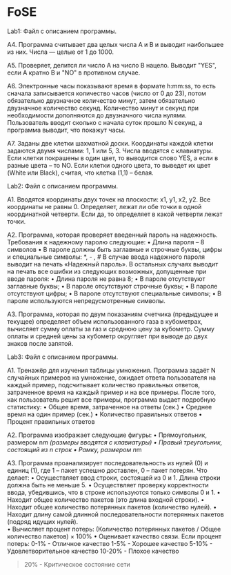 # FoSE
Lab1:
Файл с описанием программы.

А4. Программа считывает два целых числа A и B и выводит наибольшее из них. 
Числа — целые от 1 до 1000.

А5. Проверяет, делится ли число A на число B нацело. Выводит "YES", если A кратно B и "NO" в противном случае.

А6. Электронные часы показывают время в формате h:mm:ss, то есть сначала записывается 
количество часов (число от 0 до 23), потом обязательно двузначное количество минут, затем 
обязательно двузначное количество секунд. Количество минут и секунд при необходимости 
дополняются до двузначного числа нулями. Пользователь вводит сколько с начала суток прошло N секунд, а программа выводит, что 
покажут часы.

А7.  Заданы две клетки шахматной доски. Координаты каждой клетки задаются двумя числами: 1, 
1 или 5, 3. Числа вводятся с клавиатуры. Если клетки покрашены в один цвет, то выводится слово 
YES, а если в разные цвета – то NO. Если клетки одного цвета, то выведет их цвет 
(White или Black), считая, что клетка (1,1) – белая.


Lab2:
Файл с описанием программы.

А1. Вводятся координаты двух точек на плоскости: x1, y1, x2, y2. Все координаты не равны 0. 
Определяет, лежат ли обе точки в одной координатной четверти. Если да, то определяет в какой 
четверти лежат точки.

А2. Программа, которая проверяет введенный пароль на надежность. Требования к 
надежному паролю следующие: 
• Длина пароля – 8 символов 
• В пароле должны быть заглавные и строчные буквы, цифры и специальные символы: *, - , # 
В случае ввода надежного пароля выводит на печать «Надежный пароль». В остальных случаях 
выводит на печать все ошибки из следующих возможных, допущенные при вводе пароля: 
• Длина пароля не равна 8; 
• В пароле отсутствуют заглавные буквы; 
• В пароле отсутствуют строчные буквы; 
• В пароле отсутствуют цифры; 
• В пароле отсутствуют специальные символы; 
• В пароле используются непредусмотренные символы. 

А3. Программа, которая по двум показаниям счетчика (предыдущее и текущее) определяет 
объем использованного газа в кубометрах, вычисляет сумму оплаты за газ и среднюю цену за 
кубометр. Сумму оплаты и средней цены за кубометр округляет при выводе до двух знаков после 
запятой.


Lab3:
Файл с описанием программы.

А1. Тренажёр для изучения таблицы умножения. Программа задаёт N случайных 
примеров на умножение, ожидает ответа пользователя на каждый пример, подсчитывает 
количество правильных ответов, затраченное время на каждый пример и на все примеры. После 
того, как пользователь решит все примеры, программа выдает подробную статистику: 
• Общее время, затраченное на ответы (сек.) 
• Среднее время на один пример (сек.) 
• Количество правильных ответов 
• Процент правильных ответов 

А2. Программа изображает следующие фигуры: 
• Прямоугольник, размером n*m (размеры вводятся с клавиатуры) 
• Правый треугольник, состоящий из n строк 
• Рамку, размером n*m 

А3. Программа проанализирует последовательность из нулей (0) и единиц (1), где 1 – пакет 
успешно доставлен, 0 – пакет потерян. Что делает: 
• Осуществляет ввод строки, состоящей из 0 и 1. Длина строки должна быть не меньше 5. 
• Осуществляет проверку корректности ввода, убедившись, что в строке используются только 
символы 0 и 1. 
• Находит общее количество пакетов (это длина входной строки). 
• Находит общее количество потерянных пакетов (количество нулей). 
• Находит длину самой длинной последовательности потерянных пакетов (подряд идущих 
нулей).  
• Вычисляет процент потерь: (Количество потерянных пакетов / Общее количество пакетов) × 
100% 
• Оценивает качество связи. Если процент потерь: 
0-1% - Отличное качество 
1-5% - Хорошее качество 
5-10% - Удовлетворительное качество 
10-20% - Плохое качество 
>20% - Критическое состояние сети 
  
